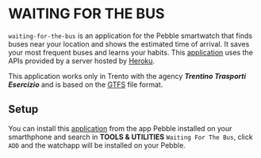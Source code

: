#  WAITING FOR THE BUS

`waiting-for-the-bus` is an application for the Pebble smartwatch that finds buses near your location and shows the estimated time of arrival. It saves your most frequent buses and learns your habits. 
This [application](https://apps.getpebble.com/en_US/application/55670cbc1034b064db000005) uses the APIs provided by a  server  hosted by [Heroku](http://waiting-for-the-bus.herokuapp.com/doc/).

This application works only in Trento with the agency ***Trentino Trasporti Esercizio*** and is based on the [GTFS](http://dati.trentino.it/dataset/trasporti-pubblici-del-trentino-formato-gtfs) file format.

## Setup
You can install this  [application](https://apps.getpebble.com/en_US/application/55670cbc1034b064db000005) from the app Pebble installed on your smarthphone and search in **TOOLS & UTILITIES** `Waiting For The Bus`, click `ADD` and the watchapp will be installed on your Pebble. 
 
